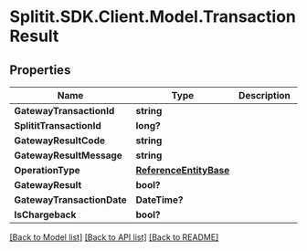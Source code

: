 # Splitit.SDK.Client.Model.TransactionResult
## Properties

Name | Type | Description | Notes
------------ | ------------- | ------------- | -------------
**GatewayTransactionId** | **string** |  | [optional] 
**SplititTransactionId** | **long?** |  | 
**GatewayResultCode** | **string** |  | [optional] 
**GatewayResultMessage** | **string** |  | [optional] 
**OperationType** | [**ReferenceEntityBase**](ReferenceEntityBase.md) |  | [optional] 
**GatewayResult** | **bool?** |  | 
**GatewayTransactionDate** | **DateTime?** |  | 
**IsChargeback** | **bool?** |  | 

[[Back to Model list]](../README.md#documentation-for-models) [[Back to API list]](../README.md#documentation-for-api-endpoints) [[Back to README]](../README.md)

